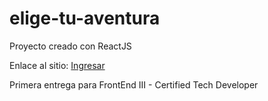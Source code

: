 # elige-tu-aventura
Proyecto creado con ReactJS

Enlace al sitio: [Ingresar](https://lumurga.github.io/elige-tu-aventura/)

<!-- Descripcion -->
Primera entrega para FrontEnd III - Certified Tech Developer

